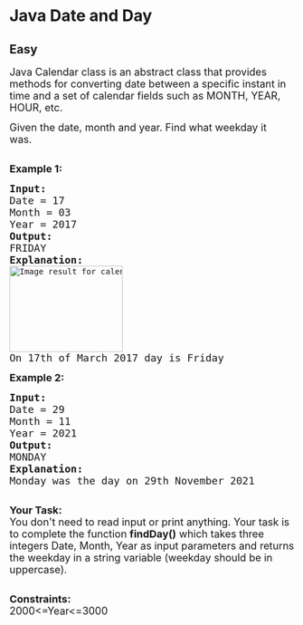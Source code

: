 # Java Date and Day
## Easy
<div class="problems_problem_content__Xm_eO"><p><span style="font-size:18px">Java Calendar class is an abstract class that provides methods for converting date between a specific instant in time and a set of calendar fields such as MONTH, YEAR, HOUR, etc. </span></p>

<p><span style="font-size:18px">Given the date, month and year.&nbsp;Find what&nbsp;weekday it was.&nbsp;</span><br>
&nbsp;</p>

<p><span style="font-size:18px"><strong>Example 1:</strong></span></p>

<pre><span style="font-size:18px"><strong>Input:</strong></span><span style="font-size:18px">
Date = 17
Month = 03 
Year = 2017
<strong>Output:</strong>
FRIDAY
<strong>Explanation:
</strong></span><img alt="Image result for calendar 2017 march" src="https://i.pinimg.com/originals/5a/29/13/5a2913eb1a967e92196ba73faa0d6be8.png" style="height:152px; width:200px">
<span style="font-size:18px">On 17th of March 2017 day is Friday</span>
</pre>

<p><span style="font-size:18px"><strong>Example 2:</strong></span></p>

<pre><span style="font-size:18px"><strong>Input:
</strong>Date = 29
Month = 11
Year = 2021
<strong>Output:
</strong>MONDAY
<strong>Explanation:
</strong>Monday was the day on 29th November 2021</span></pre>

<p><br>
<span style="font-size:18px"><strong>Your Task:</strong><br>
You don't need to read input or print anything. Your task is to complete the function&nbsp;<strong>findDay()</strong>&nbsp;which takes three integers Date, Month, Year&nbsp;as input parameters&nbsp;and returns the&nbsp;weekday in a string variable (weekday should be in uppercase).</span></p>

<p><br>
<span style="font-size:18px"><strong>Constraints:</strong><br>
2000&lt;=Year&lt;=3000</span></p>

<p>&nbsp;</p>
</div>